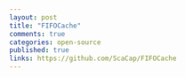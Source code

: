 ```yaml
---
layout: post
title: "FIFOCache"
comments: true
categories: open-source
published: true
links: https://github.com/ScaCap/FIFOCache
---
```

